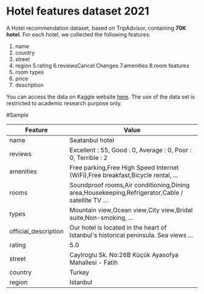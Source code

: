 # Hotel features dataset 2021

A Hotel recommendation dataset, based on TripAdvisor, containing **70K hotel**. For each hotel, we collected the following features:
1. name
2. country
3. street 
4. region
5.rating
6.reviewsCancel Changes
7.amenities
8.room features
9. room types
10. price
11. description

You can access the data on Kaggle website [here](https://www.kaggle.com/osamaalhalabi/hotels-features-dataset/download). The use of the data set is restricted to academic research purpose only.

#Sample

Feature | Value
------------ | -------------
name | Seatanbul hotel
reviews | Excellent : 55, Good : 0, Average : 0, Poor : 0, Terrible : 2
amenities | Free parking,Free High Speed Internet (WiFi),Free breakfast,Bicycle rental, ...
rooms | Soundproof rooms,Air conditioning,Dining area,Housekeeping,Refrigerator,Cable / satellite TV ...
types | Mountain view,Ocean view,City view,Bridal suite,Non-smoking, ...
official_description | Our hotel is located in the heart of Istanbul's historical peninsula. Sea views ...
rating | 5.0
street | CayIroglu Sk. No:26B Küçük Ayasofya Mahallesi - Fatih
country |Turkey
region | Istanbul
